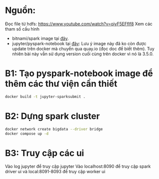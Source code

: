 # Nguồn:
Đọc file từ hdfs: https://www.youtube.com/watch?v=oiyF5EFflf8
Xem các tham số cấu hình 
- bitnami/spark image tại [đây](https://hub.docker.com/r/bitnami/spark).
- jupyter/pyspark-notebook tại [đây](https://hub.docker.com/r/jupyter/pyspark-notebook): Lưu ý image này đã ko còn được update trên docker mà chuyển qua quay.io (đọc doc để biết thêm). Tuy nhiên bài này vẫn sử dụng version cuối cùng trên docker vì nó là 3.5.0.
# B1: Tạo pyspark-notebook image để thêm các thư viện cần thiết
```sh
docker build -t jupyter-sparksubmit .
```
# B2: Dựng spark cluster
```sh
docker network create bigdata --driver bridge
docker compose up -d
```
# B3: Truy cập các ui
Vào log jupyter để truy cập jupyter
Vào localhost:8090 để truy cập spark driver ui và local:8091-8093 để truy cập worker ui